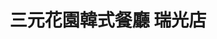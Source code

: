 ---
title: "三元花園韓式餐廳 瑞光店"
description: "三元花園韓式餐廳 瑞光店"
layout: shop
keywords:
  - 美食競賽
  - 台灣美食
  - 美食精選
datePublished: "2025-06-30"
dateModified: "2025-07-04"
city: "台北市"
district: "內湖區"
address: "台北市內湖區瑞光路188巷43號1F"
phone: "0287523222"
geo: "25.07397305919308, 121.57628864094568"
google_map: "https://maps.app.goo.gl/hx9pNixaaB1s69sk9"
footinder: "https://footinder.com.tw/%E5%8F%B0%E5%8C%97%E5%B8%82%E5%85%A7%E6%B9%96%E5%8D%80/9161/"
official: "http://www.samwon.com.tw/"
award:
  - name: "500盤"
    year: "2024"
    entries:
      - dishes:
          - "招牌牛小排"
          - "三元甜辣炸雞"

---